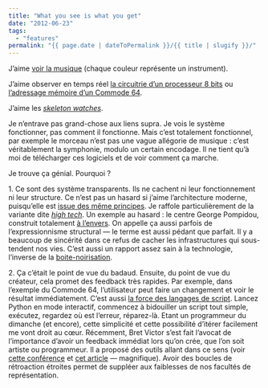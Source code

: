 ```yaml
---
title: "What you see is what you get"
date: "2012-06-23"
tags:
  - "features"
permalink: "{{ page.date | dateToPermalink }}/{{ title | slugify }}/"
---
```


J’aime [voir la musique](http://www.youtube.com/watch?v=rRgXUFnfKIY) (chaque couleur représente un instrument).

J’aime observer en temps réel [la circuitrie d’un processeur 8 bits](http://www.visual6502.org/JSSim/expert.html) ou [l’adressage mémoire d’un Commode 64](http://www.youtube.com/watch?v=tjcvR5McmSg).

J’aime les _[skeleton watches](http://en.wikipedia.org/wiki/Skeleton_watch)_.

Je n’entrave pas grand-chose aux liens supra. Je vois le système fonctionner, pas comment il fonctionne. Mais c’est totalement fonctionnel, par exemple le morceau n’est pas une vague allégorie de musique : c’est véritablement la symphonie, modulo un certain encodage. Il ne tient qu’à moi de télécharger ces logiciels et de voir comment ça marche.

Je trouve ça génial. Pourquoi ?

1\. Ce sont des système transparents. Ils ne cachent ni leur fonctionnement ni leur structure. Ce n’est pas un hasard si j’aime l’architecture moderne, puisqu’elle est [issue des même principes](http://en.wikipedia.org/wiki/Modern_architecture#Characteristics). Je raffole particulièrement de la variante dite _[high tech](http://en.wikipedia.org/wiki/Structural_Expressionism)_. Un exemple au hasard : le centre George Pompidou, construit totalement [à l’envers](http://en.wiktionary.org/wiki/eversion). On appelle ça aussi parfois de l’expressionnisme structural — le terme est aussi pédant que parfait. Il y a beaucoup de sincérité dans ce refus de cacher les infrastructures qui sous-tendent nos vies. C’est aussi un rapport assez sain à la technologie, l’inverse de la [boite-noirisation](http://en.wikipedia.org/wiki/Blackboxing). 

2. Ça c’était le point de vue du badaud. Ensuite, du point de vue du créateur, cela promet des feedback très rapides. Par exemple, dans l’exemple du Commode 64, l’utilisateur peut faire un changement et voir le résultat immédiatement. C’est aussi [la force des langages de script](http://www.codinghorror.com/blog/2009/01/a-scripter-at-heart.html%20%20). Lancez Python en mode interactif, commencez à bidouiller un script tout simple, exécutez, regardez où est l’erreur, réparez-là. Etant un programmeur du dimanche (et encore), cette simplicité et cette possibilité d’itérer facilement me vont droit au cœur. Récemment, Bret Victor s’est fait l’avocat de l’importance d’avoir un feedback immédiat lors qu’on crée, que l’on soit artiste ou programmeur. Il a proposé des outils allant dans ce sens (voir [cette conférence](http://vimeo.com/36579366) et [cet article](http://worrydream.com/LadderOfAbstraction/) — magnifique). Avoir des boucles de rétroaction étroites permet de suppléer aux faiblesses de nos facultés de représentation.
